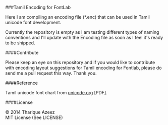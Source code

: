 ###Tamil Encoding for FontLab

Here I am compiling an encoding file (*.enc) that can be used in Tamil unicode font development.

Currently the repository is empty as I am testing different types of naming conventions and I'll update with the Encoding file as soon as I feel it's ready to be shipped.

####Contribute

Please keep an eye on this repository and if you would like to contribute with encoding layout suggestions for Tamil encoding for Fontlab, please do send me a pull request this way. Thank you.

####Reference

Tamil unicode font chart from [unicode.org](http://www.unicode.org/charts/PDF/U0B80.pdf) [PDF].

####License

&copy; 2014 Tharique Azeez<br/>
MIT License (See LICENSE)
